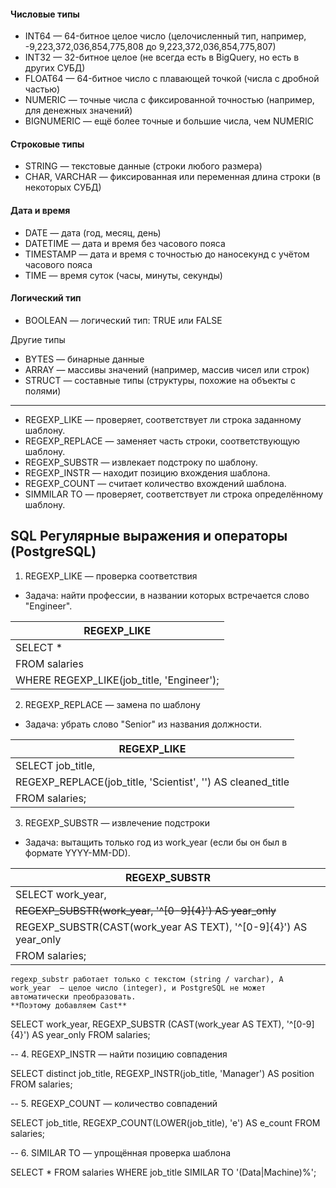 #### Числовые типы
- INT64 — 64-битное целое число (целочисленный тип, например, -9,223,372,036,854,775,808 до 9,223,372,036,854,775,807)
- INT32 — 32-битное целое (не всегда есть в BigQuery, но есть в других СУБД)
- FLOAT64 — 64-битное число с плавающей точкой (числа с дробной частью)
- NUMERIC — точные числа с фиксированной точностью (например, для денежных значений)
- BIGNUMERIC — ещё более точные и большие числа, чем NUMERIC

#### Строковые типы
- STRING — текстовые данные (строки любого размера)
- CHAR, VARCHAR — фиксированная или переменная длина строки (в некоторых СУБД)

#### Дата и время
- DATE — дата (год, месяц, день)
- DATETIME — дата и время без часового пояса
- TIMESTAMP — дата и время с точностью до наносекунд с учётом часового пояса
- TIME — время суток (часы, минуты, секунды)

#### Логический тип
- BOOLEAN — логический тип: TRUE или FALSE

Другие типы
- BYTES — бинарные данные
- ARRAY — массивы значений (например, массив чисел или строк)
- STRUCT — составные типы (структуры, похожие на объекты с полями)
 ________________________________________________________________________________________________________________________________
- REGEXP_LIKE — проверяет, соответствует ли строка заданному шаблону.
- REGEXP_REPLACE — заменяет часть строки, соответствующую шаблону.
- REGEXP_SUBSTR — извлекает подстроку по шаблону.
- REGEXP_INSTR — находит позицию вхождения шаблона.
- REGEXP_COUNT — считает количество вхождений шаблона.
- SIMMILAR TO  — проверяет, соответствует ли строка определённому шаблону.

## SQL Регулярные выражения и операторы (PostgreSQL)

1. REGEXP_LIKE — проверка соответствия
- Задача: найти профессии, в названии которых встречается слово "Engineer".    
  
| REGEXP_LIKE                                            |
|-------------------------------------------------------|
| SELECT *                                              |
| FROM salaries                                         |
| WHERE REGEXP_LIKE(job_title, 'Engineer');             |


2. REGEXP_REPLACE — замена по шаблону
- Задача: убрать слово "Senior" из названия должности.  

| REGEXP_LIKE                                                  |
|-------------------------------------------------------------|
| SELECT job_title,                                           |
|  REGEXP_REPLACE(job_title, 'Scientist', '') AS cleaned_title|
|  FROM salaries;                                             |

 
3. REGEXP_SUBSTR — извлечение подстроки
- Задача: вытащить только год из work_year (если бы он был в формате YYYY-MM-DD).  

| REGEXP_SUBSTR                                                     |
|------------------------------------------------------------------|
| SELECT work_year,                                                |
| ~~REGEXP_SUBSTR(work_year, '^[0-9]{4}') AS year_only~~           |
| REGEXP_SUBSTR(CAST(work_year AS TEXT), '^[0-9]{4}') AS year_only |
| FROM salaries;                                                   |  

```
regexp_substr работает только с текстом (string / varchar), А work_year  — целое число (integer), и PostgreSQL не может автоматически преобразовать.
**Поэтому добавляем Cast**
```  








SELECT work_year,
       REGEXP_SUBSTR (CAST(work_year AS TEXT),  '^[0-9]{4}') AS year_only
FROM salaries;


-- 4. REGEXP_INSTR — найти позицию совпадения

SELECT distinct job_title,
       REGEXP_INSTR(job_title, 'Manager') AS position
FROM salaries;

-- 5. REGEXP_COUNT — количество совпадений

SELECT job_title,
       REGEXP_COUNT(LOWER(job_title), 'e') AS e_count
FROM salaries;

-- 6. SIMILAR TO — упрощённая проверка шаблона

SELECT *
FROM salaries
WHERE job_title SIMILAR TO '(Data|Machine)%';

